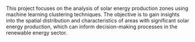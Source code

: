 This project focuses on the analysis of solar energy production zones using machine learning clustering techniques. The objective is to gain insights into the spatial distribution and characteristics of areas with significant solar energy production, which can inform decision-making processes in the renewable energy sector.
